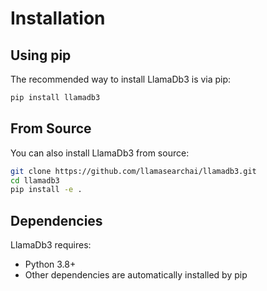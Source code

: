 # Installation

## Using pip

The recommended way to install LlamaDb3 is via pip:

```bash
pip install llamadb3
```

## From Source

You can also install LlamaDb3 from source:

```bash
git clone https://github.com/llamasearchai/llamadb3.git
cd llamadb3
pip install -e .
```

## Dependencies

LlamaDb3 requires:

- Python 3.8+
- Other dependencies are automatically installed by pip
